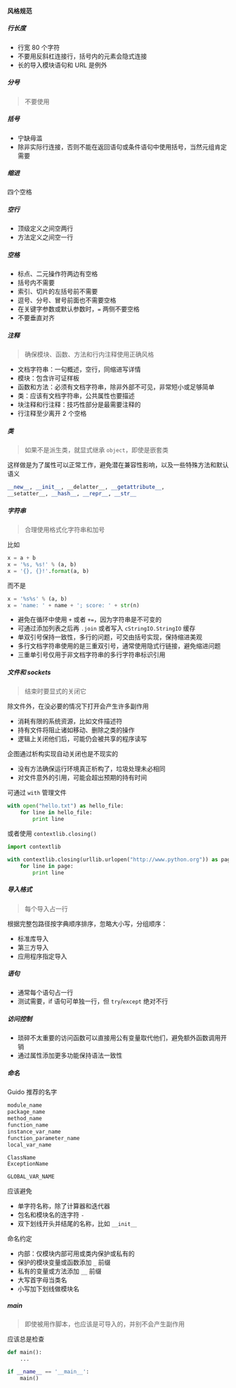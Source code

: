 #### 风格规范

##### 行长度

+ 行宽 80 个字符
+ 不要用反斜杠连接行，括号内的元素会隐式连接
+ 长的导入模块语句和 URL 是例外

##### 分号

> 不要使用

##### 括号

+ 宁缺毋滥
+ 除非实际行连接，否则不能在返回语句或条件语句中使用括号，当然元组肯定需要

##### 缩进

四个空格

##### 空行

+ 顶级定义之间空两行
+ 方法定义之间空一行

##### 空格

+ 标点、二元操作符两边有空格
+ 括号内不需要
+ 索引、切片的左括号前不需要
+ 逗号、分号、冒号前面也不需要空格
+ 在关键字参数或默认参数时，`=` 两侧不要空格
+ 不要垂直对齐

##### 注释

> 确保模块、函数、方法和行内注释使用正确风格

+ 文档字符串：一句概述，空行，同缩进写详情
+ 模块：包含许可证样板
+ 函数和方法：必须有文档字符串，除非外部不可见，非常短小或足够简单
+ 类：应该有文档字符串，公共属性也要描述
+ 块注释和行注释：技巧性部分是最需要注释的
+ 行注释至少离开 2 个空格

##### 类

> 如果不是派生类，就显式继承 `object`，即使是嵌套类

这样做是为了属性可以正常工作，避免潜在兼容性影响，以及一些特殊方法和默认语义

```python
__new__, __init__, __delatter__, __getattribute__,
__setatter__, __hash__, __repr__, __str__
```

##### 字符串

> 合理使用格式化字符串和加号

比如

```python
x = a + b
x = '%s, %s!' % (a, b)
x = '{}, {}!'.format(a, b)
```

而不是

```python
x = '%s%s' % (a, b)
x = 'name: ' + name + '; score: ' + str(n)
```

+ 避免在循环中使用 `+` 或者 `+=`，因为字符串是不可变的
+ 可通过添加列表之后再 `.join` 或者写入 `cStringIO.StringIO` 缓存
+ 单双引号保持一致性，多行的问题，可交由括号实现，保持缩进美观
+ 多行文档字符串使用的是三重双引号，通常使用隐式行链接，避免缩进问题
+ 三重单引号仅用于非文档字符串的多行字符串标识引用

##### 文件和 sockets

> 结束时要显式的关闭它

除文件外，在没必要的情况下打开会产生许多副作用

+ 消耗有限的系统资源，比如文件描述符
+ 持有文件将阻止诸如移动、删除之类的操作
+ 逻辑上关闭他们后，可能仍会被共享的程序读写

企图通过析构实现自动关闭也是不现实的

+ 没有方法确保运行环境真正析构了，垃圾处理未必相同
+ 对文件意外的引用，可能会超出预期的持有时间

可通过 `with` 管理文件

```python
with open("hello.txt") as hello_file:
    for line in hello_file:
        print line
```

或者使用 `contextlib.closing()`

```python
import contextlib

with contextlib.closing(urllib.urlopen("http://www.python.org")) as page:
    for line in page:
        print line
```

##### 导入格式

> 每个导入占一行

根据完整包路径按字典顺序排序，忽略大小写，分组顺序：

+ 标准库导入
+ 第三方导入
+ 应用程序指定导入

##### 语句

+ 通常每个语句占一行
+ 测试需要，if 语句可单独一行，但 `try`/`except` 绝对不行

##### 访问控制

+ 琐碎不太重要的访问函数可以直接用公有变量取代他们，避免额外函数调用开销
+ 通过属性添加更多功能保持语法一致性

##### 命名

Guido 推荐的名字

```python
module_name
package_name
method_name
function_name
instance_var_name
function_parameter_name
local_var_name

ClassName
ExceptionName

GLOBAL_VAR_NAME
```

应该避免

+ 单字符名称，除了计算器和迭代器
+ 包名和模块名的连字符 `-`
+ 双下划线开头并结尾的名称，比如 `__init__`

命名约定

+ 内部：仅模块内部可用或类内保护或私有的
+ 保护的模块变量或函数添加 `_` 前缀
+ 私有的变量或方法添加 `__` 前缀
+ 大写首字母当类名
+ 小写加下划线做模块名

##### main

> 即使被用作脚本，也应该是可导入的，并别不会产生副作用

应该总是检查

```python
def main():
    ...

if __name__ == '__main__':
    main()
```

